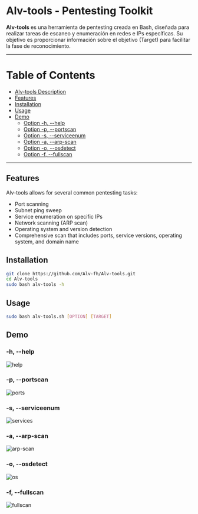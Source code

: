 # Alv-tools - Pentesting Toolkit

**Alv-tools** es una herramienta de pentesting creada en Bash, diseñada para realizar tareas de escaneo y enumeración en redes e IPs específicas. Su objetivo es proporcionar información sobre el objetivo (Target) para facilitar la fase de reconocimiento.

---

# Table of Contents

- [Alv-tools Description](#alv-tools---pentesting-toolkit)
- [Features](#features)
- [Installation](#installation)
- [Usage](#usage)
- [Demo](#demo)
   - [Option -h, --help](#-h---help)
   - [Option -p, --portscan](#-p---portscan)
   - [Option -s, --serviceenum](#-s---serviceenum)
   - [Option -a, --arp-scan](#-a---arp-scan)
   - [Option -o, --osdetect](#-o---osdetect)
   - [Option -f, --fullscan](#-f---fullscan)

---

## Features

Alv-tools allows for several common pentesting tasks:

- Port scanning
- Subnet ping sweep
- Service enumeration on specific IPs
- Network scanning (ARP scan)
- Operating system and version detection
- Comprehensive scan that includes ports, service versions, operating system, and domain name

## Installation

```bash
git clone https://github.com/Alv-fh/Alv-tools.git
cd Alv-tools
sudo bash alv-tools -h
```

## Usage

```bash
sudo bash alv-tools.sh [OPTION] [TARGET]
```

## Demo

### -h, --help

![help](https://github.com/user-attachments/assets/63c6d66b-8f94-45fc-9fcf-f69cc3046ae0)

### -p, --portscan

![ports](https://github.com/user-attachments/assets/e2d6f38e-6d6e-44b6-9e7c-7c63a61bd9bf)

### -s, --serviceenum

![services](https://github.com/user-attachments/assets/6ff91b9e-d976-4227-a505-da37606925bc)

### -a, --arp-scan

![arp-scan](https://github.com/user-attachments/assets/02c6dfdf-9037-45af-acb2-85eb3c7dbaee)

### -o, --osdetect

![os](https://github.com/user-attachments/assets/e85f41b5-a27e-4ed7-9172-a7a5ed3c8ba4)

### -f, --fullscan

![fullscan](https://github.com/user-attachments/assets/97d8acf1-524c-43d3-8e52-7af393450edd)

